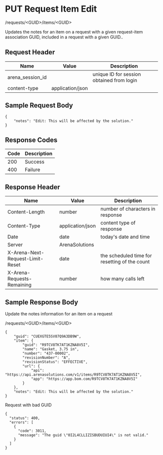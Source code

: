 # PUT Request Item Edit
/requests/&lt;GUID&gt;/items/&lt;GUID&gt;

Updates the notes for an item on a request with a given request-item association GUID, included in a request with a  given GUID.. 

## Request Header

| Name<br> | Value<br> | Description<br> |
|  --- |  --- |  --- | 
| arena_session_id<br> |   | unique ID for session obtained from login<br> |
| content-type<br> | application/json<br> |   |

## Sample Request Body
```
{
    "notes": "Edit: This will be affected by the solution."
}
```
## Response Codes

| Code<br> | Description<br> |
|  --- |  --- | 
| 200<br> | Success<br> |
| 400<br> | Failure<br> |

## Response Header

| Name<br> | Value<br> | Description<br> |
|  --- |  --- |  --- | 
| Content-Length<br> | number<br> | number of characters in response<br> |
| Content-Type<br> | application/json<br> | content type of response<br> |
| Date<br> | date<br> | today's date and time<br> |
| Server<br> | ArenaSolutions<br> |   |
| X-Arena-Next-Request-Limit-Reset<br> | date<br> | the scheduled time for resetting of the count<br> |
| X-Arena-Requests-Remaining<br> | number<br> | how many calls left<br> |

## Sample Response Body
Update the notes information for an item on a request

/requests/&lt;GUID&gt;/items/&lt;GUID&gt;

```
{
    "guid": "CUEXGTE5SV87Q9A3DB9W",
    "item": {
        "guid": "R9TCV8TK7AT1KZNA8V5I",
        "name": "Gasket, 3.75 in",
        "number": "437-00002",
        "revisionNumber": "A",
        "revisionStatus": "EFFECTIVE",
        "url": {
            "api": "https://api.arenasolutions.com/v1/items/R9TCV8TK7AT1KZNA8V5I",
            "app": "https://app.bom.com/R9TCV8TK7AT1KZNA8V5I"
        }
    },
    "notes": "Edit: This will be affected by the solution."
}
```
Request with bad GUID

```
{
  "status": 400,
  "errors": [
    {
      "code": 3011,
      "message": "The guid \"0I2L4CLLIZISBUDUIUI4\" is not valid."
    }
  ]
}
```
